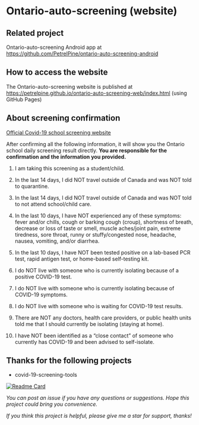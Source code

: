# Ontario-auto-screening (website)

## Related project

Ontario-auto-screening Android app at https://github.com/PetrelPine/ontario-auto-screening-android

## How to access the website

The Ontario-auto-screening website is published at https://petrelpine.github.io/ontario-auto-screening-web/index.html (using GitHub Pages)

## About screening confirmation

[Official Covid-19 school screening website](https://covid-19.ontario.ca/school-screening/)

After confirming all the following information, it will show you the Ontario school daily screening result directly. **You are responsible for the confirmation and the information you provided.**

1. I am taking this screening as a student/child.

2. In the last 14 days, I did NOT travel outside of Canada and was NOT told to quarantine.

3. In the last 14 days, I did NOT travel outside of Canada and was NOT told to not attend school/child care.

4. In the last 10 days, I have NOT experienced any of these symptoms: fever and/or chills, cough or barking cough (croup), shortness of breath, decrease or loss of taste or smell, muscle aches/joint pain, extreme tiredness, sore throat, runny or stuffy/congested nose, headache, nausea, vomiting, and/or diarrhea.

5. In the last 10 days, I have NOT been tested positive on a lab-based PCR test, rapid antigen test, or home-based self-testing kit.

6. I do NOT live with someone who is currently isolating because of a positive COVID-19 test.

7. I do NOT live with someone who is currently isolating because of COVID-19 symptoms.

8. I do NOT live with someone who is waiting for COVID-19 test results.

9. There are NOT any doctors, health care providers, or public health units told me that I should currently be isolating (staying at home).

10. I have NOT been identified as a “close contact” of someone who currently has COVID-19 and been advised to self-isolate.

## Thanks for the following projects

+ covid-19-screening-tools

[![Readme Card](https://github-readme-stats.vercel.app/api/pin/?username=ongov&repo=covid-19-screening-tools)](https://github.com/ongov/covid-19-screening-tools)

*You can post an issue if you have any questions or suggestions. Hope this project could bring you convenience.*

*If you think this project is helpful, please give me a star for support, thanks!*
